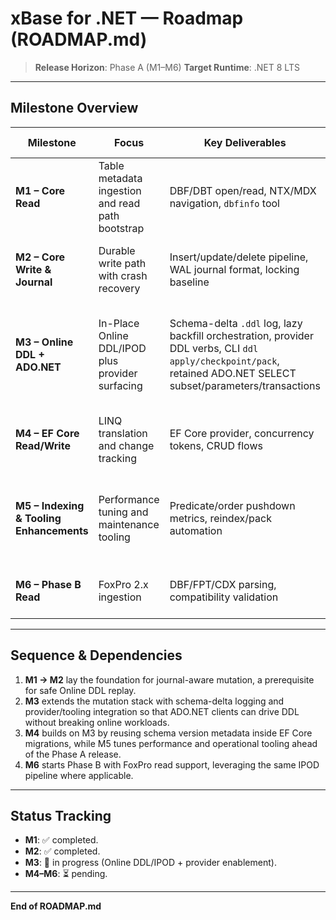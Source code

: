 # xBase for .NET — Roadmap (ROADMAP.md)

> **Release Horizon**: Phase A (M1–M6)
> **Target Runtime**: .NET 8 LTS

---

## Milestone Overview

| Milestone | Focus | Key Deliverables | Acceptance Signals |
|-----------|-------|------------------|--------------------|
| **M1 – Core Read** | Table metadata ingestion and read path bootstrap | DBF/DBT open/read, NTX/MDX navigation, `dbfinfo` tool | Fixtures load with correct schema + record counts |
| **M2 – Core Write & Journal** | Durable write path with crash recovery | Insert/update/delete pipeline, WAL journal format, locking baseline | Crash simulations recover without data loss |
| **M3 – Online DDL + ADO.NET** | In-Place Online DDL/IPOD plus provider surfacing | Schema-delta `.ddl` log, lazy backfill orchestration, provider DDL verbs, CLI `ddl apply/checkpoint/pack`, retained ADO.NET SELECT subset/parameters/transactions | Schema log replay tested, providers execute DDL end-to-end, tooling passes validation/dry-run scenarios |
| **M4 – EF Core Read/Write** | LINQ translation and change tracking | EF Core provider, concurrency tokens, CRUD flows | CRUD round-trips with optimistic concurrency tests |
| **M5 – Indexing & Tooling Enhancements** | Performance tuning and maintenance tooling | Predicate/order pushdown metrics, reindex/pack automation | Diagnostics show >70% index utilization, tooling scenarios green |
| **M6 – Phase B Read** | FoxPro 2.x ingestion | DBF/FPT/CDX parsing, compatibility validation | FoxPro fixtures load with correct tag enumeration |

---

## Sequence & Dependencies

1. **M1 → M2** lay the foundation for journal-aware mutation, a prerequisite for safe Online DDL replay.
2. **M3** extends the mutation stack with schema-delta logging and provider/tooling integration so that ADO.NET clients can drive DDL without breaking online workloads.
3. **M4** builds on M3 by reusing schema version metadata inside EF Core migrations, while M5 tunes performance and operational tooling ahead of the Phase A release.
4. **M6** starts Phase B with FoxPro read support, leveraging the same IPOD pipeline where applicable.

---

## Status Tracking

- **M1**: ✅ completed.
- **M2**: ✅ completed.
- **M3**: 🚧 in progress (Online DDL/IPOD + provider enablement).
- **M4–M6**: ⏳ pending.

---

**End of ROADMAP.md**
